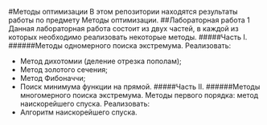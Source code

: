 #Методы оптимизации
В этом репозитории находятся результаты работы по предмету Методы оптимизации.
##Лабораторная работа 1
Данная лабораторная работа состоит из двух частей, в каждой из которых необходимо реализовать некоторые методы.
#####Часть I.
######Методы одномерного поиска экстремума.
Реализовать:
* Метод дихотомии (деление отрезка пополам);
* Метод золотого сечения;
* Метод Фибоначчи;
* Поиск минимума функции на прямой.
#####Часть II. 
######Методы многомерного поиска экстремума. Методы первого порядка: метод наискорейшего спуска.
Реализовать:
* Алгоритм наискорейшего спуска.
